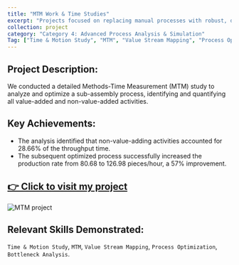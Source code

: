 ```yaml
---
title: "MTM Work & Time Studies"
excerpt: "Projects focused on replacing manual processes with robust, digital solutions and integrating them with enterprise systems like SAP."
collection: project
category: "Category 4: Advanced Process Analysis & Simulation"
Tag: ["Time & Motion Study", "MTM", "Value Stream Mapping", "Process Optimization", "Bottleneck Analysis"]
---
```


## Project Description: 
We conducted a detailed Methods-Time Measurement (MTM) study to analyze and optimize a sub-assembly process, identifying and quantifying all value-added and non-value-added activities.

## Key Achievements: 
- The analysis identified that non-value-adding activities accounted for 28.66% of the throughput time. 
- The subsequent optimized process successfully increased the production rate from 80.68 to 126.98 pieces/hour, a 57% improvement.

## [👉 Click to visit my project](https://yen010390.github.io/files/Work-Sample-MTM.pdf)  

![MTM project](https://yen010390.github.io/images/Work-Sample-MTM.png)

## Relevant Skills Demonstrated: 
`Time & Motion Study`, `MTM`, `Value Stream Mapping`, `Process Optimization`, `Bottleneck Analysis`.
